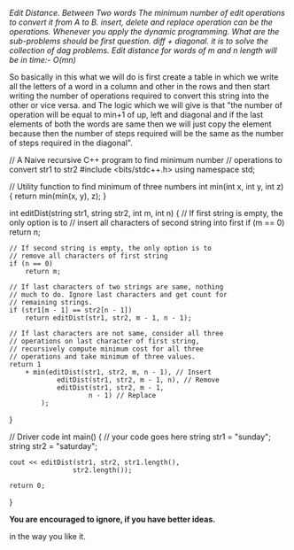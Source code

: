 

*Edit Distance.
Between Two words
The minimum number of edit operations to convert it from A to B.
insert, delete and replace operation can be the operations.
Whenever you apply the dynamic programming.
    What are the sub-problems should be first question.
diff + diagonal.
it is to solve the collection of dag problems.
Edit distance for words of m and n length will be in time:-
O(mn)*

So basically in this what we will do is first create a table in which we write all the letters of a word in a column and other in the rows and then start writing the number of operations required to convert this string into the other or vice versa.
and The logic which we will give is that
"the number of operation will be equal to min+1 of up, left and diagonal and if the last elements of both the words are same then we will just copy the element because then the number of steps required will be the same as the number of steps required in the diagonal".

// A Naive recursive C++ program to find minimum number
// operations to convert str1 to str2
#include <bits/stdc++.h>
using namespace std;

// Utility function to find minimum of three numbers
int min(int x, int y, int z) { return min(min(x, y), z); }

int editDist(string str1, string str2, int m, int n)
{
	// If first string is empty, the only option is to
	// insert all characters of second string into first
	if (m == 0)
		return n;

	// If second string is empty, the only option is to
	// remove all characters of first string
	if (n == 0)
		return m;

	// If last characters of two strings are same, nothing
	// much to do. Ignore last characters and get count for
	// remaining strings.
	if (str1[m - 1] == str2[n - 1])
		return editDist(str1, str2, m - 1, n - 1);

	// If last characters are not same, consider all three
	// operations on last character of first string,
	// recursively compute minimum cost for all three
	// operations and take minimum of three values.
	return 1
		+ min(editDist(str1, str2, m, n - 1), // Insert
				editDist(str1, str2, m - 1, n), // Remove
				editDist(str1, str2, m - 1,
						n - 1) // Replace
			);
}

// Driver code
int main()
{
	// your code goes here
	string str1 = "sunday";
	string str2 = "saturday";

	cout << editDist(str1, str2, str1.length(),
					str2.length());

	return 0;
}


**You are encouraged to ignore, if you have better ideas.**


in the way you like it.